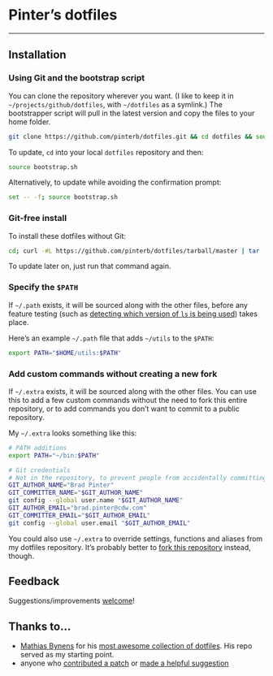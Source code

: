 # Pinter’s dotfiles
---

## Installation

### Using Git and the bootstrap script

You can clone the repository wherever you want. (I like to keep it in `~/projects/github/dotfiles`, with `~/dotfiles` as a symlink.) The bootstrapper script will pull in the latest version and copy the files to your home folder.

```bash
git clone https://github.com/pinterb/dotfiles.git && cd dotfiles && source bootstrap.sh
```

To update, `cd` into your local `dotfiles` repository and then:

```bash
source bootstrap.sh
```

Alternatively, to update while avoiding the confirmation prompt:

```bash
set -- -f; source bootstrap.sh
```

### Git-free install

To install these dotfiles without Git:

```bash
cd; curl -#L https://github.com/pinterb/dotfiles/tarball/master | tar -xzv --strip-components 1 --exclude={README.md,bootstrap.sh}
```

To update later on, just run that command again.

### Specify the `$PATH`

If `~/.path` exists, it will be sourced along with the other files, before any feature testing (such as [detecting which version of `ls` is being used](https://github.com/mathiasbynens/dotfiles/blob/aff769fd75225d8f2e481185a71d5e05b76002dc/.aliases#L21-26)) takes place.

Here’s an example `~/.path` file that adds `~/utils` to the `$PATH`:

```bash
export PATH="$HOME/utils:$PATH"
```

### Add custom commands without creating a new fork

If `~/.extra` exists, it will be sourced along with the other files. You can use this to add a few custom commands without the need to fork this entire repository, or to add commands you don’t want to commit to a public repository.

My `~/.extra` looks something like this:

```bash
# PATH additions
export PATH="~/bin:$PATH"

# Git credentials
# Not in the repository, to prevent people from accidentally committing under my name
GIT_AUTHOR_NAME="Brad Pinter"
GIT_COMMITTER_NAME="$GIT_AUTHOR_NAME"
git config --global user.name "$GIT_AUTHOR_NAME"
GIT_AUTHOR_EMAIL="brad.pinter@cdw.com"
GIT_COMMITTER_EMAIL="$GIT_AUTHOR_EMAIL"
git config --global user.email "$GIT_AUTHOR_EMAIL"
```

You could also use `~/.extra` to override settings, functions and aliases from my dotfiles repository. It’s probably better to [fork this repository](https://github.com/pinterb/dotfiles/fork_select) instead, though.

## Feedback

Suggestions/improvements
[welcome](https://github.com/pinterb/dotfiles/issues)!

## Thanks to…

* [Mathias Bynens](http://mathiasbynens.be/) for his [most awesome collection of dotfiles](https://github.com/mathiasbynens/dotfiles).  His repo served as my starting point.
* anyone who [contributed a patch](https://github.com/pinterb/dotfiles/contributors) or [made a helpful suggestion](https://github.com/pinterb/dotfiles/issues)
